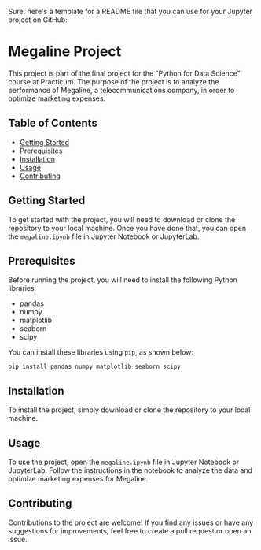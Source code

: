 Sure, here's a template for a README file that you can use for your Jupyter project on GitHub:

# Megaline Project

This project is part of the final project for the "Python for Data Science" course at Practicum. The purpose of the project is to analyze the performance of Megaline, a telecommunications company, in order to optimize marketing expenses.

## Table of Contents

- [Getting Started](#getting-started)
- [Prerequisites](#prerequisites)
- [Installation](#installation)
- [Usage](#usage)
- [Contributing](#contributing)

## Getting Started

To get started with the project, you will need to download or clone the repository to your local machine. Once you have done that, you can open the `megaline.ipynb` file in Jupyter Notebook or JupyterLab.

## Prerequisites

Before running the project, you will need to install the following Python libraries:

- pandas
- numpy
- matplotlib
- seaborn
- scipy

You can install these libraries using `pip`, as shown below:

```
pip install pandas numpy matplotlib seaborn scipy
```

## Installation

To install the project, simply download or clone the repository to your local machine.

## Usage

To use the project, open the `megaline.ipynb` file in Jupyter Notebook or JupyterLab. Follow the instructions in the notebook to analyze the data and optimize marketing expenses for Megaline.

## Contributing

Contributions to the project are welcome! If you find any issues or have any suggestions for improvements, feel free to create a pull request or open an issue.

